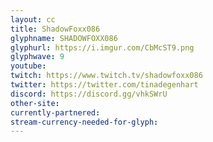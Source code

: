 ```yaml
---
layout: cc
title: ShadowFoxx086
glyphname: SHADOWFOXX086
glyphurl: https://i.imgur.com/CbMcST9.png
glyphwave: 9
youtube: 
twitch: https://www.twitch.tv/shadowfoxx086
twitter: https://twitter.com/tinadegenhart
discord: https://discord.gg/vhkSWrU
other-site: 
currently-partnered: 
stream-currency-needed-for-glyph: 
---
```



